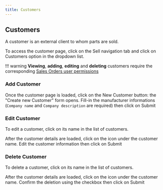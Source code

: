 ```yaml
---
title: Customers
---
```


## Customers

A customer is an external client to whom parts are sold.

To access the customer page, click on the <span class="badge inventree nav main"><span class='fas fa-truck'></span> Sell</span> navigation tab and click on <span class="badge inventree nav main"><span class='fas fa-user-tie'></span> Customers</span> option in the dropdown list.

!!! warning
	**Viewing**, **adding**, **editing** and **deleting** customers require the corresponding [Sales Orders user permissions](../admin/permissions.md)

### Add Customer

Once the customer page is loaded, click on the <span class="badge inventree add"><span class='fas fa-plus-circle'></span> New Customer</span> button: the "Create new Customer" form opens. Fill-in the manufacturer informations (`Company name` and `Company description` are required) then click on <span class="badge inventree confirm">Submit</span>

### Edit Customer

To edit a customer, click on its name in the list of customers.

After the customer details are loaded, click on the <span class='fas fa-edit'></span> icon under the customer name. Edit the customer information then click on <span class="badge inventree confirm">Submit</span>

### Delete Customer

To delete a customer, click on its name in the list of customers.

After the customer details are loaded, click on the <span class='fas fa-trash-alt'></span> icon under the customer name. Confirm the deletion using the checkbox then click on <span class="badge inventree confirm">Submit</span>
